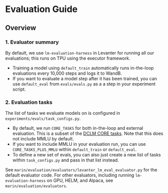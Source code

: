 # Evaluation Guide

## Overview

### 1. Evaluator summary
By default, we use `lm-evaluation-harness` in Levanter for running all our evaluations; this runs on TPU using the executor framework.
- Training a model using `default_train` automatically runs in-the-loop evaluations every 10,000 steps and logs it to WandB.
- If you want to evaluate a model step after it has been trained, you can use `default_eval` from `evals/evals.py` as a a step in your experiment script.

### 2. Evaluation tasks
The list of tasks we evaluate models on is configured in `experiments/evals/task_configs.py`.
- By default, we run `CORE_TASKS` for both in-the-loop and external evaluation. This is a subset of the [DCLM CORE tasks](https://arxiv.org/html/2406.11794v3#A7). Note that this does not include MMLU by default.
- If you want to include MMLU in your evaluation run, you can use `CORE_TASKS_PLUS_MMLU` within `default_train` or `default_eval`.
- To define a new set of evals, you can also just create a new list of tasks within `task_configs.py` and pass in that list instead.


See `marin/evaluation/evaluators/levanter_lm_eval_evaluator.py` for the default evaluator code. For other evaluators, including running `lm-evaluation-harness` on GPU, HELM, and Alpaca, see `marin/evaluation/evaluators`.
